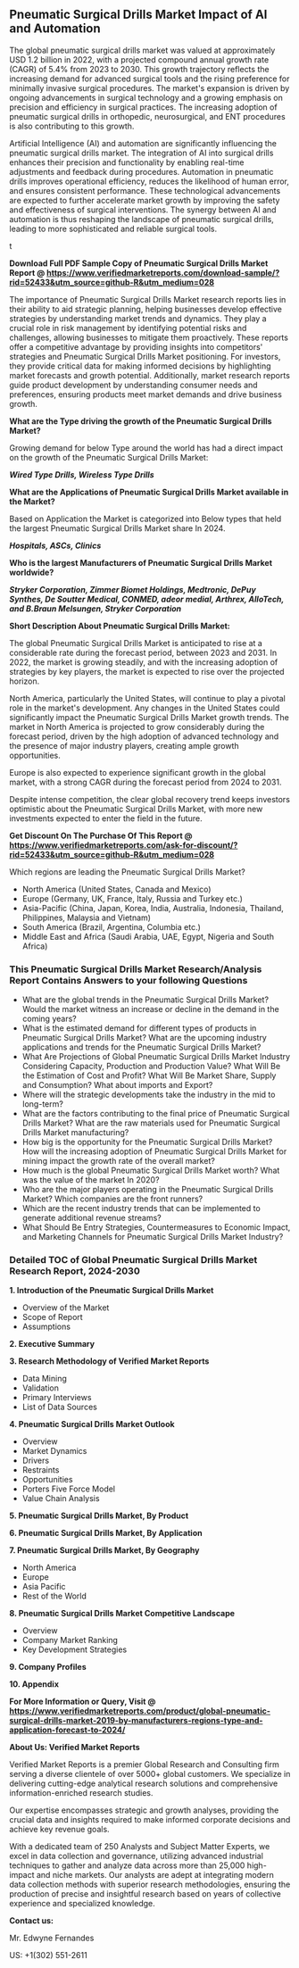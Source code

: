<h2>Pneumatic Surgical Drills Market Impact of AI and Automation</h2><p>The global pneumatic surgical drills market was valued at approximately USD 1.2 billion in 2022, with a projected compound annual growth rate (CAGR) of 5.4% from 2023 to 2030. This growth trajectory reflects the increasing demand for advanced surgical tools and the rising preference for minimally invasive surgical procedures. The market's expansion is driven by ongoing advancements in surgical technology and a growing emphasis on precision and efficiency in surgical practices. The increasing adoption of pneumatic surgical drills in orthopedic, neurosurgical, and ENT procedures is also contributing to this growth.</p><p>Artificial Intelligence (AI) and automation are significantly influencing the pneumatic surgical drills market. The integration of AI into surgical drills enhances their precision and functionality by enabling real-time adjustments and feedback during procedures. Automation in pneumatic drills improves operational efficiency, reduces the likelihood of human error, and ensures consistent performance. These technological advancements are expected to further accelerate market growth by improving the safety and effectiveness of surgical interventions. The synergy between AI and automation is thus reshaping the landscape of pneumatic surgical drills, leading to more sophisticated and reliable surgical tools.</p>t</p><p id="" class=""><strong>Download Full PDF Sample Copy of Pneumatic Surgical Drills Market Report @ <a href="https://www.verifiedmarketreports.com/download-sample/?rid=52433&utm_source=github-R&utm_medium=028" target="_blank">https://www.verifiedmarketreports.com/download-sample/?rid=52433&utm_source=github-R&utm_medium=028</a></strong></p><p>The importance of&nbsp;Pneumatic Surgical Drills Market research reports lies in their ability to aid strategic planning, helping businesses develop effective strategies by understanding market trends and dynamics. They play a crucial role in risk management by identifying potential risks and challenges, allowing businesses to mitigate them proactively. These reports offer a competitive advantage by providing insights into competitors' strategies and Pneumatic Surgical Drills Market positioning. For investors, they provide critical data for making informed decisions by highlighting market forecasts and growth potential. Additionally, market research reports guide product development by understanding consumer needs and preferences, ensuring products meet market demands and drive business growth.</p><p><strong>What are the&nbsp;Type driving the growth of the Pneumatic Surgical Drills Market?</strong></p><p id="" class="">Growing demand for below Type around the world has had a direct impact on the growth of the Pneumatic Surgical Drills Market:</p><em><strong>Wired Type Drills, Wireless Type Drills</strong></em></p><strong>What are the&nbsp;Applications&nbsp;of Pneumatic Surgical Drills Market available in the Market?</strong></p><p id="" class="">Based on Application the Market is categorized into Below types that held the largest Pneumatic Surgical Drills Market share In 2024.</p><em><strong>Hospitals, ASCs, Clinics</strong></em></p><strong>Who is the largest Manufacturers of Pneumatic Surgical Drills Market worldwide?</strong></p><p><em><strong>Stryker Corporation, Zimmer Biomet Holdings, Medtronic, DePuy Synthes, De Soutter Medical, CONMED, adeor medial, Arthrex, AlloTech, and B.Braun Melsungen, Stryker Corporation</strong></em></p><p id="" class=""><strong>Short Description About Pneumatic Surgical Drills Market:</strong></p><p>The global Pneumatic Surgical Drills Market is anticipated to rise at a considerable rate during the forecast period, between 2023 and 2031. In 2022, the market is growing steadily, and with the increasing adoption of strategies by key players, the market is expected to rise over the projected horizon.</p><p>North America, particularly the United States, will continue to play a pivotal role in the market's development. Any changes in the United States could significantly impact the Pneumatic Surgical Drills Market growth trends. The market in North America is projected to grow considerably during the forecast period, driven by the high adoption of advanced technology and the presence of major industry players, creating ample growth opportunities.</p><p>Europe is also expected to experience significant growth in the global market, with a strong CAGR during the forecast period from 2024 to 2031.</p><p>Despite intense competition, the clear global recovery trend keeps investors optimistic about the Pneumatic Surgical Drills Market, with more new investments expected to enter the field in the future.</p><p id="" class=""><strong>Get Discount On The Purchase Of This Report @ <a href="https://www.verifiedmarketreports.com/ask-for-discount/?rid=52433&utm_source=github-R&utm_medium=028" target="_blank">https://www.verifiedmarketreports.com/ask-for-discount/?rid=52433&utm_source=github-R&utm_medium=028</a></strong></p>Which regions are leading the Pneumatic Surgical Drills Market?</p><ul><li>North America (United States, Canada and Mexico)</li><li>Europe (Germany, UK, France, Italy, Russia and Turkey etc.)</li><li>Asia-Pacific (China, Japan, Korea, India, Australia, Indonesia, Thailand, Philippines, Malaysia and Vietnam)</li><li>South America (Brazil, Argentina, Columbia etc.)</li><li>Middle East and Africa (Saudi Arabia, UAE, Egypt, Nigeria and South Africa)</li></ul><h3 id="" class="">This Pneumatic Surgical Drills Market Research/Analysis Report Contains Answers to your following Questions</h3><ul><li>What are the global trends in the Pneumatic Surgical Drills Market? Would the market witness an increase or decline in the demand in the coming years?</li><li>What is the estimated demand for different types of products in Pneumatic Surgical Drills Market? What are the upcoming industry applications and trends for the Pneumatic Surgical Drills Market?</li><li>What Are Projections of Global Pneumatic Surgical Drills Market Industry Considering Capacity, Production and Production Value? What Will Be the Estimation of Cost and Profit? What Will Be Market Share, Supply and Consumption? What about imports and Export?</li><li>Where will the strategic developments take the industry in the mid to long-term?</li><li>What are the factors contributing to the final price of Pneumatic Surgical Drills Market? What are the raw materials used for Pneumatic Surgical Drills Market manufacturing?</li><li>How big is the opportunity for the Pneumatic Surgical Drills Market? How will the increasing adoption of Pneumatic Surgical Drills Market for mining impact the growth rate of the overall market?</li><li>How much is the global Pneumatic Surgical Drills Market worth? What was the value of the market In 2020?</li><li>Who are the major players operating in the Pneumatic Surgical Drills Market? Which companies are the front runners?</li><li>Which are the recent industry trends that can be implemented to generate additional revenue streams?</li><li>What Should Be Entry Strategies, Countermeasures to Economic Impact, and Marketing Channels for Pneumatic Surgical Drills Market Industry?</li></ul><h3 id="" class="">Detailed TOC of Global Pneumatic Surgical Drills Market Research Report, 2024-2030</h3><p id="" class=""><strong>1. Introduction of the Pneumatic Surgical Drills Market</strong></p><ul><li>Overview of the Market</li><li>Scope of Report</li><li>Assumptions</li></ul><p id="" class=""><strong>2. Executive Summary</strong></p><p id="" class=""><strong>3. Research Methodology of Verified Market Reports</strong></p><ul><li>Data Mining</li><li>Validation</li><li>Primary Interviews</li><li>List of Data Sources</li></ul><p id="" class=""><strong>4. Pneumatic Surgical Drills Market Outlook</strong></p><ul><li>Overview</li><li>Market Dynamics</li><li>Drivers</li><li>Restraints</li><li>Opportunities</li><li>Porters Five Force Model</li><li>Value Chain Analysis</li></ul><p id="" class=""><strong>5. Pneumatic Surgical Drills Market, By Product</strong></p><p id="" class=""><strong>6. Pneumatic Surgical Drills Market, By Application</strong></p><p id="" class=""><strong>7. Pneumatic Surgical Drills Market, By Geography</strong></p><ul><li>North America</li><li>Europe</li><li>Asia Pacific</li><li>Rest of the World</li></ul><p id="" class=""><strong>8. Pneumatic Surgical Drills Market Competitive Landscape</strong></p><ul><li>Overview</li><li>Company Market Ranking</li><li>Key Development Strategies</li></ul><p id="" class=""><strong>9. Company Profiles</strong></p><p id="" class=""><strong>10. Appendix</strong></p><p id="" class=""><strong>For More Information or Query, Visit @ <a href="https://www.verifiedmarketreports.com/product/global-pneumatic-surgical-drills-market-2019-by-manufacturers-regions-type-and-application-forecast-to-2024/" target="_blank">https://www.verifiedmarketreports.com/product/global-pneumatic-surgical-drills-market-2019-by-manufacturers-regions-type-and-application-forecast-to-2024/</a></strong></p><p id="" class=""><strong>About Us: Verified Market Reports</strong></p><p id="" class="">Verified Market Reports is a premier Global Research and Consulting firm serving a diverse clientele of over 5000+ global customers. We specialize in delivering cutting-edge analytical research solutions and comprehensive information-enriched research studies.</p><p id="" class="">Our expertise encompasses strategic and growth analyses, providing the crucial data and insights required to make informed corporate decisions and achieve key revenue goals.</p><p id="" class="">With a dedicated team of 250 Analysts and Subject Matter Experts, we excel in data collection and governance, utilizing advanced industrial techniques to gather and analyze data across more than 25,000 high-impact and niche markets. Our analysts are adept at integrating modern data collection methods with superior research methodologies, ensuring the production of precise and insightful research based on years of collective experience and specialized knowledge.</p><p id="" class=""><strong>Contact us:</strong></p><p id="" class="">Mr. Edwyne Fernandes</p><p id="" class="">US: +1(302) 551-2611</p>